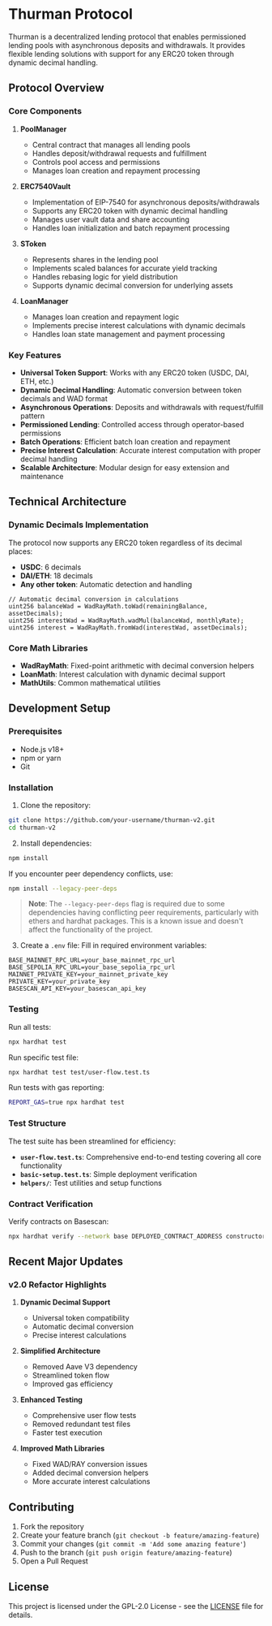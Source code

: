 # Thurman Protocol

Thurman is a decentralized lending protocol that enables permissioned lending pools with asynchronous deposits and withdrawals. It provides flexible lending solutions with support for any ERC20 token through dynamic decimal handling.

## Protocol Overview

### Core Components

1. **PoolManager**
   - Central contract that manages all lending pools
   - Handles deposit/withdrawal requests and fulfillment
   - Controls pool access and permissions
   - Manages loan creation and repayment processing

2. **ERC7540Vault**
   - Implementation of EIP-7540 for asynchronous deposits/withdrawals
   - Supports any ERC20 token with dynamic decimal handling
   - Manages user vault data and share accounting
   - Handles loan initialization and batch repayment processing

3. **SToken**
   - Represents shares in the lending pool
   - Implements scaled balances for accurate yield tracking
   - Handles rebasing logic for yield distribution
   - Supports dynamic decimal conversion for underlying assets

4. **LoanManager**
   - Manages loan creation and repayment logic
   - Implements precise interest calculations with dynamic decimals
   - Handles loan state management and payment processing

### Key Features

- **Universal Token Support**: Works with any ERC20 token (USDC, DAI, ETH, etc.)
- **Dynamic Decimal Handling**: Automatic conversion between token decimals and WAD format
- **Asynchronous Operations**: Deposits and withdrawals with request/fulfill pattern
- **Permissioned Lending**: Controlled access through operator-based permissions
- **Batch Operations**: Efficient batch loan creation and repayment
- **Precise Interest Calculation**: Accurate interest computation with proper decimal handling
- **Scalable Architecture**: Modular design for easy extension and maintenance

## Technical Architecture

### Dynamic Decimals Implementation

The protocol now supports any ERC20 token regardless of its decimal places:

- **USDC**: 6 decimals
- **DAI/ETH**: 18 decimals  
- **Any other token**: Automatic detection and handling

```solidity
// Automatic decimal conversion in calculations
uint256 balanceWad = WadRayMath.toWad(remainingBalance, assetDecimals);
uint256 interestWad = WadRayMath.wadMul(balanceWad, monthlyRate);
uint256 interest = WadRayMath.fromWad(interestWad, assetDecimals);
```

### Core Math Libraries

- **WadRayMath**: Fixed-point arithmetic with decimal conversion helpers
- **LoanMath**: Interest calculation with dynamic decimal support
- **MathUtils**: Common mathematical utilities

## Development Setup

### Prerequisites

- Node.js v18+ 
- npm or yarn
- Git

### Installation

1. Clone the repository:
```bash
git clone https://github.com/your-username/thurman-v2.git
cd thurman-v2
```

2. Install dependencies:
```bash
npm install
```

If you encounter peer dependency conflicts, use:
```bash
npm install --legacy-peer-deps
```

> **Note**: The `--legacy-peer-deps` flag is required due to some dependencies having conflicting peer requirements, particularly with ethers and hardhat packages. This is a known issue and doesn't affect the functionality of the project.

3. Create a `.env` file:
Fill in required environment variables:
```
BASE_MAINNET_RPC_URL=your_base_mainnet_rpc_url
BASE_SEPOLIA_RPC_URL=your_base_sepolia_rpc_url
MAINNET_PRIVATE_KEY=your_mainnet_private_key
PRIVATE_KEY=your_private_key
BASESCAN_API_KEY=your_basescan_api_key
```

### Testing

Run all tests:
```bash
npx hardhat test
```

Run specific test file:
```bash
npx hardhat test test/user-flow.test.ts
```

Run tests with gas reporting:
```bash
REPORT_GAS=true npx hardhat test
```

### Test Structure

The test suite has been streamlined for efficiency:

- **`user-flow.test.ts`**: Comprehensive end-to-end testing covering all core functionality
- **`basic-setup.test.ts`**: Simple deployment verification
- **`helpers/`**: Test utilities and setup functions

### Contract Verification

Verify contracts on Basescan:
```bash
npx hardhat verify --network base DEPLOYED_CONTRACT_ADDRESS constructor_argument_1
```

## Recent Major Updates

### v2.0 Refactor Highlights

1. **Dynamic Decimal Support**
   - Universal token compatibility
   - Automatic decimal conversion
   - Precise interest calculations

2. **Simplified Architecture**
   - Removed Aave V3 dependency
   - Streamlined token flow
   - Improved gas efficiency

3. **Enhanced Testing**
   - Comprehensive user flow tests
   - Removed redundant test files
   - Faster test execution

4. **Improved Math Libraries**
   - Fixed WAD/RAY conversion issues
   - Added decimal conversion helpers
   - More accurate interest calculations

## Contributing

1. Fork the repository
2. Create your feature branch (`git checkout -b feature/amazing-feature`)
3. Commit your changes (`git commit -m 'Add some amazing feature'`)
4. Push to the branch (`git push origin feature/amazing-feature`)
5. Open a Pull Request

## License

This project is licensed under the GPL-2.0 License - see the [LICENSE](LICENSE) file for details.
